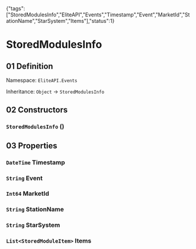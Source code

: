 {"tags":["StoredModulesInfo","EliteAPI","Events","Timestamp","Event","MarketId","StationName","StarSystem","Items"],"status":1}

# StoredModulesInfo

## 01 Definition

Namespace: `EliteAPI.Events`

Inheritance: `Object` → `StoredModulesInfo`

## 02 Constructors

### `StoredModulesInfo` ()

## 03 Properties

### `DateTime` Timestamp

### `String` Event

### `Int64` MarketId

### `String` StationName

### `String` StarSystem

### `List<StoredModuleItem>` Items

